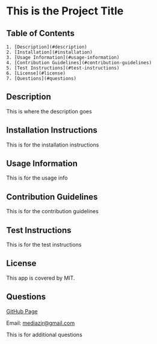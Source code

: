 

  # This is the Project Title

  ## Table of Contents
    1. [Description](#description)
    2. [Installation](#installation)
    3. [Usage Information](#usage-information)
    4. [Contribution Guidelines](#contribution-guidelines)
    5. [Test Instructions](#test-instructions)
    6. [License](#license)
    7. [Questions](#questions)
  

  ## Description
  This is where the description goes


  ## Installation Instructions
  This is for the installation instructions

  ## Usage Information
  This is for the usage info

  ## Contribution Guidelines
  This is for the contribution guidelines

  ## Test Instructions 
  This is for the test instructions

  ## License 
  This app is covered by MIT.

  ## Questions
  [GitHub Page](https://github.com/mediazjr)

  Email: mediazjr@gmail.com

  This is for additional questions

